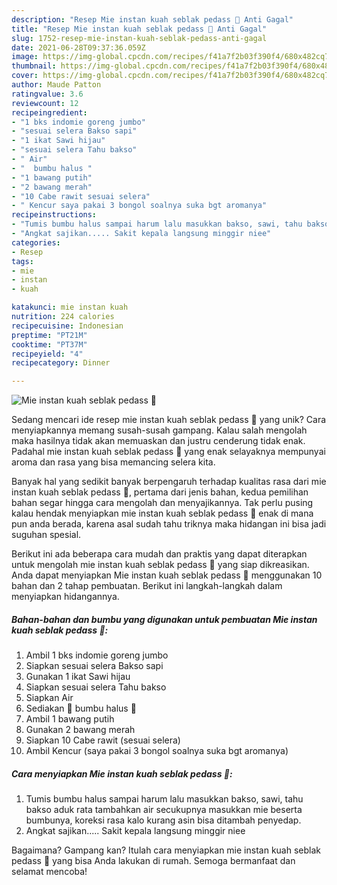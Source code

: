 ```yaml
---
description: "Resep Mie instan kuah seblak pedass 🍜 Anti Gagal"
title: "Resep Mie instan kuah seblak pedass 🍜 Anti Gagal"
slug: 1752-resep-mie-instan-kuah-seblak-pedass-anti-gagal
date: 2021-06-28T09:37:36.059Z
image: https://img-global.cpcdn.com/recipes/f41a7f2b03f390f4/680x482cq70/mie-instan-kuah-seblak-pedass-🍜-foto-resep-utama.jpg
thumbnail: https://img-global.cpcdn.com/recipes/f41a7f2b03f390f4/680x482cq70/mie-instan-kuah-seblak-pedass-🍜-foto-resep-utama.jpg
cover: https://img-global.cpcdn.com/recipes/f41a7f2b03f390f4/680x482cq70/mie-instan-kuah-seblak-pedass-🍜-foto-resep-utama.jpg
author: Maude Patton
ratingvalue: 3.6
reviewcount: 12
recipeingredient:
- "1 bks indomie goreng jumbo"
- "sesuai selera Bakso sapi"
- "1 ikat Sawi hijau"
- "sesuai selera Tahu bakso"
- " Air"
- "  bumbu halus "
- "1 bawang putih"
- "2 bawang merah"
- "10 Cabe rawit sesuai selera"
- " Kencur saya pakai 3 bongol soalnya suka bgt aromanya"
recipeinstructions:
- "Tumis bumbu halus sampai harum lalu masukkan bakso, sawi, tahu bakso aduk rata tambahkan air secukupnya masukkan mie beserta bumbunya, koreksi rasa kalo kurang asin bisa ditambah penyedap."
- "Angkat sajikan..... Sakit kepala langsung minggir niee"
categories:
- Resep
tags:
- mie
- instan
- kuah

katakunci: mie instan kuah 
nutrition: 224 calories
recipecuisine: Indonesian
preptime: "PT21M"
cooktime: "PT37M"
recipeyield: "4"
recipecategory: Dinner

---
```



![Mie instan kuah seblak pedass 🍜](https://img-global.cpcdn.com/recipes/f41a7f2b03f390f4/680x482cq70/mie-instan-kuah-seblak-pedass-🍜-foto-resep-utama.jpg)

Sedang mencari ide resep mie instan kuah seblak pedass 🍜 yang unik? Cara menyiapkannya memang susah-susah gampang. Kalau salah mengolah maka hasilnya tidak akan memuaskan dan justru cenderung tidak enak. Padahal mie instan kuah seblak pedass 🍜 yang enak selayaknya mempunyai aroma dan rasa yang bisa memancing selera kita.



Banyak hal yang sedikit banyak berpengaruh terhadap kualitas rasa dari mie instan kuah seblak pedass 🍜, pertama dari jenis bahan, kedua pemilihan bahan segar hingga cara mengolah dan menyajikannya. Tak perlu pusing kalau hendak menyiapkan mie instan kuah seblak pedass 🍜 enak di mana pun anda berada, karena asal sudah tahu triknya maka hidangan ini bisa jadi suguhan spesial.


Berikut ini ada beberapa cara mudah dan praktis yang dapat diterapkan untuk mengolah mie instan kuah seblak pedass 🍜 yang siap dikreasikan. Anda dapat menyiapkan Mie instan kuah seblak pedass 🍜 menggunakan 10 bahan dan 2 tahap pembuatan. Berikut ini langkah-langkah dalam menyiapkan hidangannya.

<!--inarticleads1-->

##### Bahan-bahan dan bumbu yang digunakan untuk pembuatan Mie instan kuah seblak pedass 🍜:

1. Ambil 1 bks indomie goreng jumbo
1. Siapkan sesuai selera Bakso sapi
1. Gunakan 1 ikat Sawi hijau
1. Siapkan sesuai selera Tahu bakso
1. Siapkan  Air
1. Sediakan  🍱 bumbu halus 🍱
1. Ambil 1 bawang putih
1. Gunakan 2 bawang merah
1. Siapkan 10 Cabe rawit (sesuai selera)
1. Ambil  Kencur (saya pakai 3 bongol soalnya suka bgt aromanya)




<!--inarticleads2-->

##### Cara menyiapkan Mie instan kuah seblak pedass 🍜:

1. Tumis bumbu halus sampai harum lalu masukkan bakso, sawi, tahu bakso aduk rata tambahkan air secukupnya masukkan mie beserta bumbunya, koreksi rasa kalo kurang asin bisa ditambah penyedap.
1. Angkat sajikan..... Sakit kepala langsung minggir niee




Bagaimana? Gampang kan? Itulah cara menyiapkan mie instan kuah seblak pedass 🍜 yang bisa Anda lakukan di rumah. Semoga bermanfaat dan selamat mencoba!

